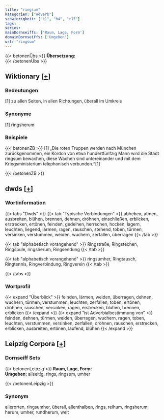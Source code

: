 ```yaml
---
title: "ringsum"
kategorien: ["Adverb"]
schwierigkeit: ["k1", "h4", "r15"]
tags:
series:
mainDornseiffs: ['Raum, Lage, Form']
domainDornseiffs: ['Umgeben']
url: "ringsum"
---
```


{{< betonenÜbs >}}
**Übersetzung:**  
{{< /betonenÜbs >}}

## Wiktionary [[+](https://de.wiktionary.org/wiki/ringsum)]

### Bedeutungen
[1] zu allen Seiten, in allen Richtungen, überall im Umkreis  

### Synonyme
[1] ringsherum  

### Beispiele
{{< betonenZB >}}
[1] „Die roten Truppen werden nach München zurückgenommen, ein Kordon von etwa hundertfünfzig Mann wird die Stadt ringsum bewachen, diese Wachen sind untereinander und mit dem Kriegsministerium telephonisch verbunden.“[1]  

{{< /betonenZB >}}


## dwds [[+](https://www.dwds.de/wb/ringsum)]

### Wortinformation
{{< tabs "Dwds" >}}
{{< tab "Typische Verbindungen" >}}
abheben, atmen, ausbreiten, blühen, brennen, dehnen, dröhnen, einschließen, erblicken, erstrecken, ertönen, feinden, gedeihen, herrschen, hocken, lagern, leuchten, liegend, lärmen, ragen, rauschen, stehend, toben, türmen, versinken, verstummen, weiden, wuchern, zerfallen, überragen
{{< /tab >}}

{{< tab "alphabetisch vorangehend" >}}
Ringstraße, Ringstechen, Ringspule, ringsherum, Ringsendung
{{< /tab >}}

{{< tab "alphabetisch vorangehend" >}}
ringsumher, Ringtausch, Ringtennis, Ringverbindung, Ringverein
{{< /tab >}}

{{< /tabs >}}

### Wortprofil
{{< expand "Überblick" >}} feinden, lärmen, weiden, überragen, dehnen, wuchern, türmen, verstummen, leuchten, zerfallen, toben, ertönen, dröhnen, rauschen, versinken, ragen, erstrecken, blühen, brennen, erblicken {{< /expand >}}
{{< expand "ist Adverbialbestimmung von" >}} feinden, dehnen, türmen, weiden, überragen, wuchern, ragen, toben, leuchten, verstummen, versinken, zerfallen, dröhnen, rauschen, erstrecken, erblicken, ausbreiten, ertönen, laufend, blühen {{< /expand >}}

## Leipzig Corpora [[+](https://corpora.uni-leipzig.de/en/res?word=ringsum&corpusId=deu_newscrawl-public_2018)]

### Dornseiff Sets
{{< betonenLeipzig >}}
**Raum, Lage, Form:**  
**Umgeben:** allseitig, rings, ringsum, umher  

{{< /betonenLeipzig >}}

### Synonym
allerorten, ringsumher, überall, allenthalben, rings, reihum, ringsherum, herum, umher, rundherum, weit

